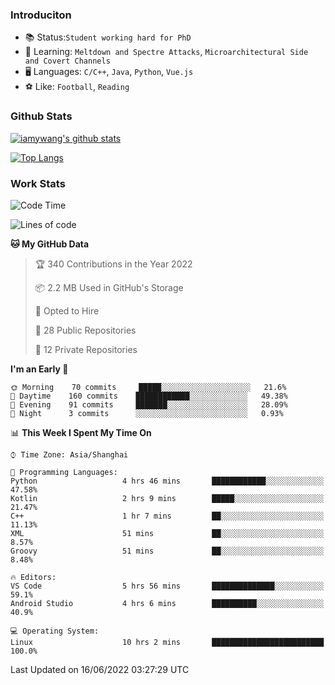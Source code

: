 ### Introduciton

- 📚 Status:`Student working hard for PhD`
- 🔎 Learning: `Meltdown and Spectre Attacks`, `Microarchitectural Side and Covert Channels`
- 🖥️ Languages: `C/C++`, `Java`, `Python`, `Vue.js`
- ⚽ Like: `Football`, `Reading`

### Github Stats

[![iamywang's github stats](https://github-readme-stats.vercel.app/api?username=iamywang&count_private=true&show_icons=true)]()

[![Top Langs](https://github-readme-stats.vercel.app/api/top-langs/?username=iamywang&layout=compact)]()

### Work Stats

<!--START_SECTION:waka-->
![Code Time](http://img.shields.io/badge/Code%20Time-396%20hrs%2017%20mins-blue)

![Lines of code](https://img.shields.io/badge/From%20Hello%20World%20I%27ve%20Written--40%20Thousand%20lines%20of%20code-blue)

**🐱 My GitHub Data** 

> 🏆 340 Contributions in the Year 2022
 > 
> 📦 2.2 MB Used in GitHub's Storage 
 > 
> 💼 Opted to Hire
 > 
> 📜 28 Public Repositories 
 > 
> 🔑 12 Private Repositories  
 > 
**I'm an Early 🐤** 

```text
🌞 Morning    70 commits     █████░░░░░░░░░░░░░░░░░░░░   21.6% 
🌆 Daytime    160 commits    ████████████░░░░░░░░░░░░░   49.38% 
🌃 Evening    91 commits     ███████░░░░░░░░░░░░░░░░░░   28.09% 
🌙 Night      3 commits      ░░░░░░░░░░░░░░░░░░░░░░░░░   0.93%

```


📊 **This Week I Spent My Time On** 

```text
⌚︎ Time Zone: Asia/Shanghai

💬 Programming Languages: 
Python                   4 hrs 46 mins       ████████████░░░░░░░░░░░░░   47.58% 
Kotlin                   2 hrs 9 mins        █████░░░░░░░░░░░░░░░░░░░░   21.47% 
C++                      1 hr 7 mins         ██░░░░░░░░░░░░░░░░░░░░░░░   11.13% 
XML                      51 mins             ██░░░░░░░░░░░░░░░░░░░░░░░   8.57% 
Groovy                   51 mins             ██░░░░░░░░░░░░░░░░░░░░░░░   8.48%

🔥 Editors: 
VS Code                  5 hrs 56 mins       ██████████████░░░░░░░░░░░   59.1% 
Android Studio           4 hrs 6 mins        ██████████░░░░░░░░░░░░░░░   40.9%

💻 Operating System: 
Linux                    10 hrs 2 mins       █████████████████████████   100.0%

```


 Last Updated on 16/06/2022 03:27:29 UTC
<!--END_SECTION:waka-->

